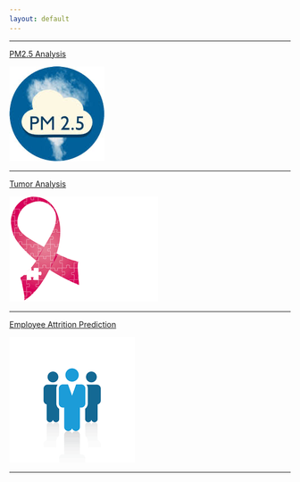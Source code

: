 ```yaml
---
layout: default
---
```

<!--
[CAP Best Practice](./CAPBestPractice.html)
![logo-cap](./images/logo/logo-cap.png)
-->
* * *
[PM2.5 Analysis](./PM25Analysis.html)

![pm25](./images/logo/logo-PM25.png)
* * *
[Tumor Analysis](./TumorAnalysis.html)

![tumor](./images/logo/logo-tumor.png)
* * *
[Employee Attrition Prediction](./EmployeeAnalysis.html)

![employee](./images/logo/logo-employee.png)
* * *

<!--
[COVID-19 SG Analysis](./COVID-19_SG.html)

* * *

[Unemployment Rate Analysis](./EmployeeAnalysis.html)

* * *
[SG Stock Analysis](./EmployeeAnalysis.html)
* * *
-->
